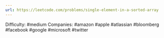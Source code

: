 ```yaml
---
url: https://leetcode.com/problems/single-element-in-a-sorted-array
---
```


Difficulty: #medium
Companies: #amazon #apple #atlassian #bloomberg #facebook #google #microsoft #twitter